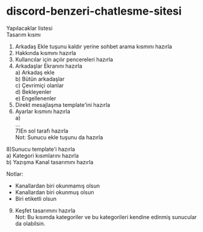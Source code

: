 # discord-benzeri-chatlesme-sitesi

Yapılacaklar listesi<br>
Tasarım kısmı<br>
1) Arkadaş Ekle tuşunu kaldır yerine sohbet arama kısmını hazırla<br>
2) Hakkında kısmını hazırla<br>
3) Kullancılar için açılır pencereleri hazırla<br>
4) Arkadaşlar Ekranını hazırla<br>
a) Arkadaş ekle<br>
b) Bütün arkadaşlar<br>
c) Çevrimiçi olanlar<br>
d) Bekleyenler<br>
e) Engellenenler<br>
5) Direkt mesajlaşma template'ini hazırla<br>
6) Ayarlar kısmını hazırla<br>
a)<br>
...<br>
7)En sol tarafı hazırla<br>
Not: Sunucu ekle tuşunu da hazırla<br>

8)Sunucu template'i hazırla<br>
a) Kategori kısımlarını hazırla<br>
b) Yazışma Kanal tasarımını hazırla<br>

Notlar:<br>
- Kanallardan biri okunmamış olsun<br>
- Kanallardan biri okunmuş olsun<br>
- Biri etiketli olsun<br>

9) Keşfet tasarımını hazırla<br>
  Not: Bu kısımda kategoriler ve bu kategorileri kendine edinmiş sunucular da olabilsin.<br>
